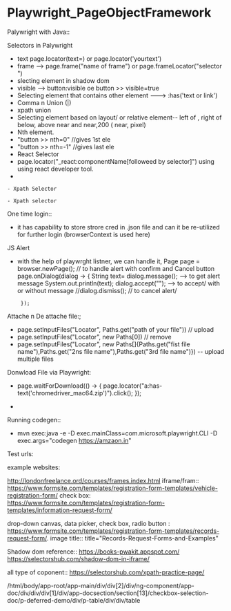 # Playwright_PageObjectFramework
Palywright with Java::

Selectors in Palywright
- text  page.locator(text=<your test>) or page.locator('yourtext')
- frame  --> page.frame("name of frame") or page.frameLocator("selector ")
- slecting element in shadow dom
- visible -->	 button:visible oe button >> visible=true
- Selecting element that contains other element ---> <tag or class >:has('text or link')
- Comma n Union (|)
- xpath union
- Selecting element based on layout/ or relative element--  left of , right of below, above near and near,200 ( near, pixel)
- Nth element.  
- "button >> nth=0" //gives 1st ele
- "button >> nth=-1" //gives last ele
- React Selector
- page.locator("_react:componentName[followeed by selector]") using using react developer tool.
-

	- Xpath Selector

	- Xpath selector
One time login::
- it has capability to store strore cred in .json file and can it be re-utilized for further login (browserContext is used here)

JS Alert
- with the help of playwrght listner, we can handle it,
  Page page = browser.newPage();
  // to handle alert with confirm and Cancel button
  page.onDialog(dialog -> {
  String text= dialog.message(); --> to get alert message
  System.out.println(text);
  dialog.accept(""); --> to accept/ with or without message
  //dialog.dismiss(); // to cancel alert/

       });

Attache n De attache file:;
- page.setInputFiles("Locator", Paths.get("path of your file")) // upload
- page.setInputFiles("Locator", new Paths[0]) // remove
- page.setInputFiles("Locator", new Paths[]{Paths.get("fist file name"),Paths.get("2ns file name"),Paths.get("3rd file name")}) -- upload multiple files

Donwload File via Playwright:
- page.waitForDownload(() -> {
  page.locator("a:has-text('chromedriver_mac64.zip')").click();
  });


-
Running codegen::
- mvn exec:java -e -D exec.mainClass=com.microsoft.playwright.CLI -D exec.args="codegen https://amzaon.in"

Test urls:

example websites:

http://londonfreelance.ord/courses/frames.index.html
iframe/fram:: https://www.formsite.com/templates/registration-form-templates/vehicle-registration-form/
check box:  https://www.formsite.com/templates/registration-form-templates/information-request-form/

drop-down canvas, data picker, check box, radio button :  https://www.formsite.com/templates/registration-form-templates/records-request-form/. image title:: title="Records-Request-Forms-and-Examples"


Shadow dom reference::
https://books-pwakit.appspot.com/
https://selectorshub.com/shadow-dom-in-iframe/

all type of coponent:: https://selectorshub.com/xpath-practice-page/



/html/body/app-root/app-main/div/div[2]/div/ng-component/app-doc/div/div/div[1]/div/app-docsection/section[13]/checkbox-selection-doc/p-deferred-demo/div/p-table/div/div/table



